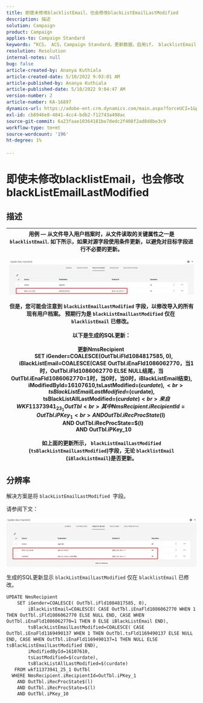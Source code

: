 ```yaml
---
title: 即使未修改blacklistEmail，也会修改blackListEmailLastModified
description: 描述
solution: Campaign
product: Campaign
applies-to: Campaign Standard
keywords: “KCS， ACS，Campaign Standard，更新数据，启用if， blacklistEmail， blackListEmailLastModified ”
resolution: Resolution
internal-notes: null
bug: false
article-created-by: Ananya Kuthiala
article-created-date: 5/10/2022 9:03:01 AM
article-published-by: Ananya Kuthiala
article-published-date: 5/10/2022 9:04:47 AM
version-number: 2
article-number: KA-16897
dynamics-url: https://adobe-ent.crm.dynamics.com/main.aspx?forceUCI=1&pagetype=entityrecord&etn=knowledgearticle&id=ca339ff7-3fd0-ec11-a7b5-0022480a8e40
exl-id: cb8946e8-4841-4cc4-bdb2-f12743a498ac
source-git-commit: 6a23faae10364181be7dedc2f408f2ad8d8be3c9
workflow-type: tm+mt
source-wordcount: '196'
ht-degree: 1%

---
```


# 即使未修改blacklistEmail，也会修改blackListEmailLastModified

## 描述



| 用例 — 从文件导入用户档案时，从文件读取的关键属性之一是 `blacklistEmail`. 如下所示，如果对源字段使用条件更新，以避免对目标字段进行不必要的更新。<br><br>![](assets/___cb339ff7-3fd0-ec11-a7b5-0022480a8e40___.jpeg)<br><br>但是，您可能会注意到 `blackListEmailLastModified` 字段，以修改导入的所有现有用户档案。 预期行为是 `blackListEmailLastModified` 仅在  `blacklistEmail` 已修改。<br><br>以下是生成的SQL更新：<br><br>更新NmsRecipient <br>     SET iGender=COALESCE(OutTbl.iFld1084817585, 0),<br>         iBlackListEmail=COALESCE(CASE OutTbl.iEnaFld1086062770，当1时，OutTbl.iFld1086062770 ELSE NULL结尾，当OutTbl.iEnaFld1086062770=1时，当0时，当0时，iBlackListEmail结束),<br>         iModifiedById=16107610,tsLastModified=$(curdate),<br>         tsBlackListEmailLastModified=$(curdate),<br>         tsBlackListAllLastModified=$(curdate) <br>    来自WKF11373941_23_1 OutTbl <br>   其中NmsRecipient.iRecipientId=OutTbl.iPKey_1 <br>     AND OutTbl.iRecProcState$(l) <br>     AND OutTbl.iRecProcState=$(l) <br>     AND OutTbl.iPKey_10<br><br>如上面的更新所示， `blackListEmailLastModified` (`tsBlackListEmailLastModified`)字段，无论 `blacklistEmail` (`iBlackListEmail`)是否更新。 |
| --- |



## 分辨率


解决方案是将 `blackListEmailLastModified`  字段。

请参阅下文：

![](assets/46d6b7ee-ab97-eb11-b1ac-002248093c2a.png)

生成的SQL更新显示 `blackListEmailLastModified` 仅在 `blacklistEmail` 已修改。

```
UPDATE NmsRecipient 
    SET iGender=COALESCE( OutTbl.iFld1084817585, 0),
        iBlackListEmail=COALESCE( CASE OutTbl.iEnaFld1086062770 WHEN 1 THEN OutTbl.iFld1086062770 ELSE NULL END, CASE WHEN OutTbl.iEnaFld1086062770=1 THEN 0 ELSE iBlackListEmail END),
        tsBlackListEmailLastModified=COALESCE( CASE OutTbl.iEnaFld1169490137 WHEN 1 THEN OutTbl.tsFld1169490137 ELSE NULL END, CASE WHEN OutTbl.iEnaFld1169490137=1 THEN NULL ELSE tsBlackListEmailLastModified END),
        iModifiedById=16107610,
        tsLastModified=$(curdate),
        tsBlackListAllLastModified=$(curdate) 
   FROM wkf11373941_25_1 OutTbl 
  WHERE NmsRecipient.iRecipientId=OutTbl.iPKey_1 
    AND OutTbl.iRecProcState$(l) 
    AND OutTbl.iRecProcState=$(l) 
    AND OutTbl.iPKey_10
```
